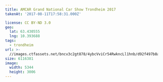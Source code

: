 ```yaml
---
title: AMCAR Grand National Car Show Trondheim 2017
takenAt: '2017-08-11T17:58:31.000Z'

license: CC BY-ND 3.0
geo:
  lat: 63.430555
  lng: 10.393688
tags:
  - trondheim
url: >-
  //images.ctfassets.net/bncv3c2gt878/4ybcVviCr54RwkncLl1hnb/d92f497b8afc30a21af2376cf2fe746e/amcar-grand-national-car-show-trondheim-2017_36370986991_o
size: 6116381
image:
  width: 5344
  height: 3006
---
```


